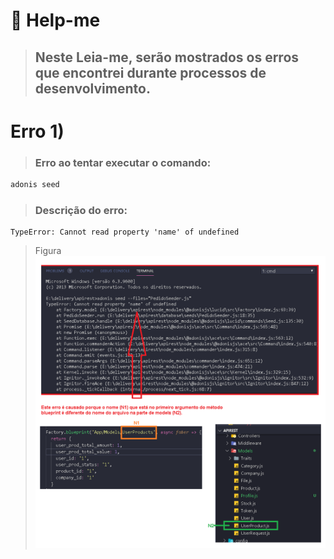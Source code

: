 # :pushpin: Help-me

> ## Neste Leia-me, serão mostrados os erros que encontrei durante processos de desenvolvimento.

# Erro 1)

> ### Erro ao tentar executar o comando:
```javascript
adonis seed
```
> ### Descrição do erro:
``` javacript
TypeError: Cannot read property 'name' of undefined
```
> Figura
![](assets/erro_factory_js_seed.png)
